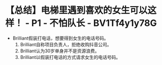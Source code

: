 # 【总结】电梯里遇到喜欢的女生可以这样！ - P1 - 不怕队长 - BV1Tf4y1y78G

-   Brilliant假装打电话，想要得到女生的电话号码。
    1.  Brilliant自称项目负责人，拒绝收购抖音公司。
    2.  Brilliant认为30岁单身并不是资源浪费。
    3.  Brilliant以假装打电话的方式请求女生的电话号码。